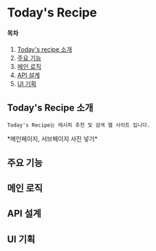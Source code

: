 # Today's Recipe

#### 목차

1. [Today's recipe 소개](#todays-recipe-소개)
2. [주요 기능](#주요-기능)
3. [메인 로직](#메인-로직)
4. [API 설계](#api-설계)
5. [UI 기획](#ui-기획)

## Today's Recipe 소개
    Today's Recipe는 레시피 추천 및 검색 웹 사이트 입니다.

  \*메인페이지, 서브페이지 사진 넣기\*

## 주요 기능

## 메인 로직

## API 설계

## UI 기획
